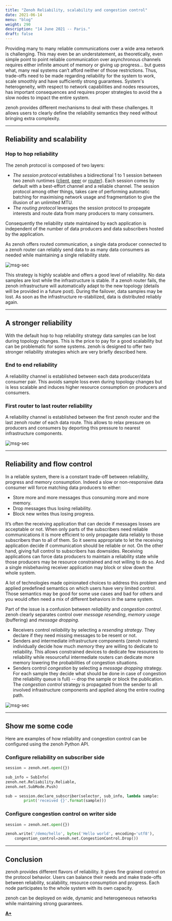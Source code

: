 ```yaml
---
title: "Zenoh Reliability, scalability and congestion control"
date: 2021-06-14
menu: "blog"
weight: 290
description: "14 June 2021 -- Paris."
draft: false
---
```


Providing many to many reliable communications  over a wide area network is challenging. This may even be an understatement, as theoretically,  even simple point to point reliable communication over asynchronous channels requires either infinite amount of memory or giving up progress… but guess what, many real systems can’t afford neither of those restrictions. Thus, trade-offs need to be made regarding reliability for the system to work, scale smoothly and have sufficiently strong guarantees. System's heterogeneity, with respect to network capabilities and nodes resources,  has important consequences and requires proper strategies to avoid the a slow nodes to impact the entire system.

zenoh provides different mechanisms to deal with these challenges. It allows users to clearly define the reliability semantics they need without bringing extra complexity. 

-------
## Reliability and scalability
### Hop to hop reliability
The zenoh protocol is composed of two layers: 
- *The session protocol* establishes a bidirectional 1 to 1 session between two zenoh runtimes ([client](../../docs/getting-started/key-concepts/#client), [peer](../../docs/getting-started/key-concepts/#peer) or [router](../../docs/getting-started/key-concepts/#router)). Each session comes by default with a best-effort channel and a reliable channel. The session protocol among other things, takes care of performing automatic batching for maximising network usage and fragmentation to give the illusion of an unlimited MTU. 
- *The routing protocol* leverages the session protocol to propagate interests and route data from many producers to many consumers.

Consequently the reliability state maintained by each application is independent of the number of data producers and data subscribers hosted by the application.

As zenoh offers routed communication, a single data producer connected to a zenoh router can reliably send data to as many data consumers as needed while maintaining a single reliability state.

![msg-sec](../../img/blog-zenoh-reliability/zenoh-reliability-and-scalability.png)

This strategy is highly scalable and offers a good level of reliability. No data samples are lost while the infrastructure is stable. If a zenoh router fails, the zenoh infrastructure will automatically adapt to the new topology (details will be provided in a future post). During the failover, data samples may be lost. As soon as the infrastructure re-stabilized, data is distributed reliably again.

-------
## A stronger reliability
With the default hop to hop reliability strategy data samples can be lost during topology changes. This is the price to pay for a good scalability but can be problematic for some systems. zenoh is designed to offer two stronger reliability strategies which are very briefly described here.

### End to end reliability
A reliability channel is established between each data producer/data consumer pair. This avoids sample loss even during topology changes but is less scalable and induces higher resource consumption on producers and consumers.

### First router to last router reliability
A reliability channel is established between the first zenoh router and the last zenoh router of each data route. This allows to relax pressure on producers and consumers by deporting this pressure to nearest infrastructure components.

![msg-sec](../../img/blog-zenoh-reliability/zenoh-strong-reliability.png)

-------
## Reliability and flow control
In a reliable system, there is a constant trade-off between reliability, progress and memory consumption. Indeed a slow or non-responsive data consumer will force matching data producers to either:
- Store more and more messages thus consuming more and more memory.
- Drop messages thus losing reliability.
- Block new writes thus losing progress.

It’s often the receiving application that can decide if messages losses are acceptable or not. When only parts of the subscribers need reliable communications it is more efficient to only propagate data reliably to those subscribers than to all of them. So it seems appropriate to let the receiving application decide if communication should be reliable or not. On the other hand, giving full control to subscribers has downsides. Receiving applications can force data producers to maintain a reliability state while those producers may be resource constrained and not willing to do so. And a single misbehaving receiver application may block or slow down the whole system.

A lot of technologies made opinionated choices to address this problem and applied predefined semantics on which users have very limited control. Those semantics may be good for some use cases and bad for others and you would often need a mix of different behaviors in the same system.

Part of the issue is a confusion between *reliability* and *congestion control*. zenoh clearly separates control over *message resending*, *memory usage* (buffering) and *message dropping*.
- Receivers control *reliability* by selecting a *resending strategy*. They declare if they need missing messages to be resent or not.
- Senders and intermediate infrastructure components (zenoh routers) individually decide how much *memory* they are willing to dedicate to reliability. This allows constrained devices to dedicate few resources to reliability while resourceful intermediate routers can dedicate more memory lowering the probabilities of congestion situations.
- Senders control *congestion* by selecting a *message dropping* strategy. For each sample they decide what should be done in case of congestion (the reliability queue is full) -- drop the sample or block the publication. The *congestion control* strategy is propagated from the sender to all involved infrastructure components and applied along the entire routing path.

![msg-sec](../../img/blog-zenoh-reliability/zenoh-reliability-and-flow-control.png)

-------
## Show me some code

Here are examples of how reliability and congestion control can be configured using the zenoh Python API.

### Configure reliability on subscriber side
```python
session = zenoh.net.open({})

sub_info = SubInfo(
zenoh.net.Reliability.Reliable, 
zenoh.net.SubMode.Push)

sub = session.declare_subscriber(selector, sub_info, lambda sample: 
		print('received {}'.format(sample)))
```

### Configure congestion control on writer side
```python
session = zenoh.net.open({})

zenoh.write('/demo/hello', bytes('Hello world', encoding='utf8'),
	congestion_control=zenoh.net.CongestionControl.Drop())
```

-------
## Conclusion
zenoh provides different flavors of reliability. It gives fine grained control on the protocol behavior. Users can balance their needs and make trade-offs between reliability, scalability, resource consumption and progress. Each node participates to the whole system with its own capacity. 

zenoh can be deployed on wide, dynamic and heterogeneous networks while maintaining strong guarantees.

[**A+**](https://github.com/OlivierHecart)